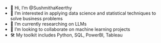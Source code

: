 - 👋 Hi, I’m @SushmithaKeerthy
- 👀 I’m interested in applying data science and statistical techniques to solve business problems 
- 🌱 I’m currently researching on LLMs
- 💞️ I’m looking to collaborate on machine learning projects
- 🛠️ My toolkit includes Python, SQL, PowerBI, Tableau


<!---
SushmithaKeerthy/SushmithaKeerthy is a ✨ special ✨ repository because its `README.md` (this file) appears on your GitHub profile.
You can click the Preview link to take a look at your changes.
--->
